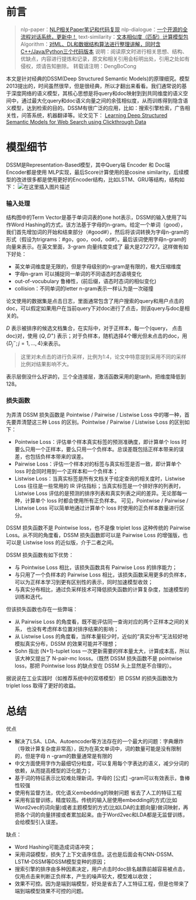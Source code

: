 # 前言
> nlp-paper：[NLP相关Paper笔记和代码复现](https://github.com/DengBoCong/nlp-paper)
> nlp-dialogue：[一个开源的全流程对话系统，更新中！](https://github.com/DengBoCong/nlp-dialogue)
> text-similarity：[文本相似度（匹配）计算模型包](https://github.com/DengBoCong/text-similarity)
> Algorithm：[对ML、DL和数据结构算法进行整理讲解，同时含C++/Java/Python三个代码版本](https://github.com/DengBoCong/Algorithm)
> 说明：阅读原文时进行相关思想、结构、优缺点，内容进行提炼和记录，原文和相关引用会标明出处，引用之处如有侵权，烦请告知删除。
> 转载请注明：DengBoCong

本文是针对经典的DSSM(Deep Structured Semantic Models)的原理细究。模型2013提出的，时间虽然很早，但是很经典，所以才翻出来看看。我们通常说的基于深度网络的语义模型，其核心思想是将query和doc映射到到共同维度的语义空间中，通过最大化query和doc语义向量之间的余弦相似度，从而训练得到隐含语义模型，达到检索的目的。DSSM有很广泛的应用，比如：搜索引擎检索，广告相关性，问答系统，机器翻译等。论文见下：
[Learning Deep Structured Semantic Models for Web Search using Clickthrough Data](https://www.microsoft.com/en-us/research/wp-content/uploads/2016/02/cikm2013_DSSM_fullversion.pdf)

# 模型细节
DSSM是Representation-Based模型，其中Query端 Encoder 和 Doc端 Encoder都是使用 MLP实现，最后Score计算使用的是cosine similarity，后续模型的改进很多都是使用更好的Encoder结构，比如LSTM、GRU等结构，结构如下：
![在这里插入图片描述](https://img-blog.csdnimg.cn/1b1202f26e6e4998a7e101ef9c0d7750.png?x-oss-process=image/watermark,type_ZHJvaWRzYW5zZmFsbGJhY2s,shadow_50,text_Q1NETiBAQm9Db25nLURlbmc=,size_20,color_FFFFFF,t_70,g_se,x_16)
### 输入处理
结构图中的Term Vector是基于单词词表的one hot表示，DSSM的输入使用了叫作Word Hashing的方式，该方法基于字母的n-gram。给定一个单词（good），我们首先增加词的开始和结束部分（#good#），然后将该词转换为字母n-gram的形式（假设为trigrams：#go，goo，ood，od#）。最后该词使用字母n-gram的向量来表示。在英文里面，3-gram 向量纬度变成了 最大是27*27*27。这样做有如下好处：
+ 英文单词维度是无限的，但是字母级别的n-gram是有限的，极大压缩维度
+ 字母n-gram 可以捕捉同一单词的不同语态时态语境变化
+ out-of-vocubulary 鲁棒性，(前后缀，语态时态词的相似变化)
+ collision：不同单词的letter n-gram表示一样认为是一次碰撞

论文使用的数据集是点击日志，里面通常包含了用户搜索的query和用户点击的doc，可以假定如果用户在当前query下对doc进行了点击，则该query与doc是相关的。

$D$ 表示被排序的候选文档集合，在实际中，对于正样本，每一个(query， 点击doc)对，使用 $(Q,D^+)$ 表示；对于负样本，随机选择4个曝光但未点击的doc，用$\{D_j^-;j=1,...,4\}$来表示。
> 这里对未点击的进行负采样，比例为1:4，论文中特意提到采用不同的采样比例对结果影响不大。

表示层倒没什么好讲的，三个全连接层，激活函数采用的是tanh，把维度降低到128。

### 损失函数
为弄清 DSSM 损失函数是 Pointwise / Pairwise / Listwise Loss 中的哪一种，首先要弄清楚这三种 Loss 的区别。Pointwise / Pairwise / Listwise Loss 的区别如下：
+ Pointwise Loss：评估单个样本真实标签的预测准确度，即计算单个 loss 时要么只用一个正样本，要么只用一个负样本。总误差既包括正样本带来的误差，也包括负样本带来的误差。
+ Pairwise Loss：评估一个样本对的标签与真实标签是否一致，即计算单个 loss 时会同时用到一个正样本和一个负样本；
+ Listwise Loss：当真实标签是所有文档关于给定查询的相关度时，Listwise Loss 往往是一些常用的 IR 评估指标；当真实标签是一个排好序的列表时，Listwise Loss 评估的是预测的排序列表和真实列表之间的差异。无论那每一种，计算单个 loss 时都会使用所有正负样本。
可见，Pointwise / Pairwise / Listwise Loss 可以简单地通过计算单个 loss 时使用的正负样本数量进行区分。


DSSM 损失函数不是 Pointwise loss，也不是像 triplet loss 这种传统的 Pairwise Loss。从不同的角度看，DSSM 损失函数即可以是 Pairwise Loss 的增强版，也可以是 Listwise loss 的近似版，介于二者之间。

DSSM 损失函数有如下优势：
+ 与 Pointwise Loss 相比，该损失函数具有 Pairwise Loss 的排序能力；
+ 与只用了一个负样本的 Pairwise Loss 相比，该损失函数采用更多的负样本，可以为正样本学习到更有区别性的表示，同时加速模型收敛；
+ 与真实分布相比，通过负采样技术可降低损失函数的计算复杂度，加速模型的训练和迭代。

但该损失函数也存在一些弊端：
+ 从 Pairwise Loss 的角度看，既不能评估同一查询对应的两个正样本之间的关系， 也没有考虑样本位置对排序结果的影响；
+ 从 Listwise Loss 的角度看，当样本量较少时，近似的“真实分布”无法较好地模拟真实分布，DSSM 的效果可能并不理想；
+ Sohn 指出 (N+1)-tuplet loss 一次更新需要的样本量太大，计算成本高，所以该大神又提出了 N-pair-mc losss。（既然 DSSM 损失函数不是 pointwise loss，那把 Pointwise loss 的缺点安在 DSSM 头上显然是不合理的）。

据说说在工业实践时（如推荐系统中的双塔模型）把 DSSM 的损失函数改为 triplet loss 取得了更好的收益。

# 总结
优点

+ 解决了LSA、LDA、Autoencoder等方法存在的一个最大的问题：字典爆炸（导致计算复杂度非常高），因为在英文单词中，词的数量可能是没有限制的，但是字母 n -gram的数量通常是有限的
+ 中文方面使用字作为最细切分粒度，可以复用每个字表达的语义，减少分词的依赖，从而提高模型的泛化能力；
+ 基于词的特征表示比较难处理新词，字母的 [公式] -gram可以有效表示，鲁棒性较强
+ 使用有监督方法，优化语义embedding的映射问题
省去了人工的特征工程
+ 采用有监督训练，精度较高。传统的输入层使用embedding的方式(比如Word2vec的词向量)或者主题模型的方式(比如LDA的主题向量)做词映射，再把各个词的向量拼接或者累加起来。由于Word2vec和LDA都是无监督训练，会给模型引入误差。


缺点：
+ Word Hashing可能造成词语冲突；
+ 采用词袋模型，损失了上下文语序信息。这也是后面会有CNN-DSSM、LSTM-DSSM等DSSM模型变种的原因；
+ 搜索引擎的排序由多种因素决定，用户点击时doc排名越靠前越容易被点击，仅用点击来判断正负样本，产生的噪声较大，模型难以收敛；
+ 效果不可控。因为是端到端模型，好处是省去了人工特征工程，但是也带来了端到端模型效果不可控的问题。